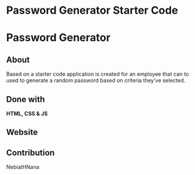 # Password Generator Starter Code

# Password Generator 

## About

Based on a starter code application is created for an employee that can to used to generate a random password based on criteria they’ve selected.

## Done with 

**HTML, CSS & JS** 

## Website 




## Contribution

NebiatHNana
